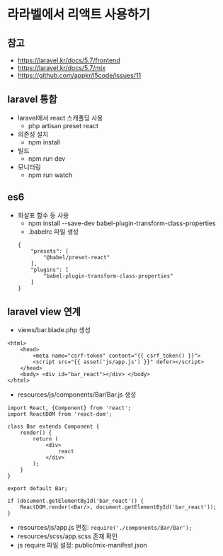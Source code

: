 # 라라벨에서 리액트 사용하기

## 참고
* https://laravel.kr/docs/5.7/frontend
* https://laravel.kr/docs/5.7/mix
* https://github.com/appkr/l5code/issues/11

## laravel 통합
* laravel에서 react 스캐폴딩 사용
	* php artisan preset react
* 의존성 설치
	* npm install
* 빌드
	* npm run dev
* 모니터링
	* npm run watch

## es6
* 화살표 함수 등 사용
	* npm install --save-dev babel-plugin-transform-class-properties
	* .babelrc 파일 생성
	```
    {
    	"presets": [
    		"@babel/preset-react"
    	],
    	"plugins": [
    		"babel-plugin-transform-class-properties"
    	]
    }
    ```
	    
## laravel view 연계
* views/bar.blade.php 생성
```
<html>
	<head>
		<meta name="csrf-token" content="{{ csrf_token() }}">
		<script src="{{ asset('js/app.js') }}" defer></script>
	</head>
	<body> <div id="bar_react"></div> </body>
</html>
```
* resources/js/components/Bar/Bar.js 생성
``` 
import React, {Component} from 'react';
import ReactDOM from 'react-dom';

class Bar extends Component {
	render() {
		return (
			<div>
				react
			</div>
		);
	}
}

export default Bar;

if (document.getElementById('bar_react')) {
    ReactDOM.render(<Bar/>, document.getElementById('bar_react'));
}
```
* resources/js/app.js 편집: ``` require('./components/Bar/Bar'); ```
* resources/scss/app.scss 존재 확인 
* js require 파일 설정: public/mix-manifest.json